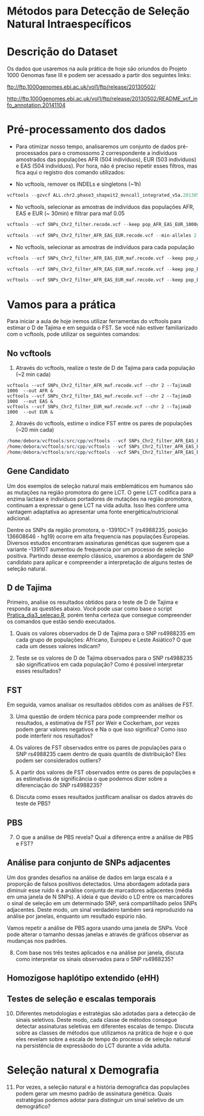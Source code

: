 Métodos para Detecção de Seleção Natural Intraespecíficos
==========================================================

# Descrição do Dataset

Os dados que usaremos na aula prática de hoje são oriundos do Projeto
1000 Genomas fase III e podem ser acessado a partir dos seguintes links:

<ftp://ftp.1000genomes.ebi.ac.uk/vol1/ftp/release/20130502/>

<http://ftp.1000genomes.ebi.ac.uk/vol1/ftp/release/20130502/README_vcf_info_annotation.20141104>

# Pré-processamento dos dados

  - Para otimizar nosso tempo, analisaremos um conjunto de dados
    pré-processados para o cromossomo 2 correspondente a indivíduos
    amostrados das populações AFR (504 indivíduos), EUR (503 indivíduos)
    e EAS (504 indivíduos). Por hora, não é preciso repetir esses
    filtros, mas fica aqui o registro dos comando utilizados:

  - No vcftools, remover os INDELs e singletons (\~1h)

<!-- end list -->

``` r
vcftools --gzvcf ALL.chr2.phase3_shapeit2_mvncall_integrated_v5a.20130502.genotypes.vcf.gz --remove-indels --min-alleles 2 --max-alleles 2 --maf 0.001 --max-maf 0.999 --recode --out SNPs_Chr2_filter
```

  - No vcftools, selecionar as amostras de indivíduos das populações
    AFR, EAS e EUR (\~ 30min) e filtrar para maf 0.05

<!-- end list -->

``` r
vcftools --vcf SNPs_Chr2_filter.recode.vcf --keep pop_AFR_EAS_EUR_1000g.txt --recode --out SNPs_Ch2_filter_AFR_EAS_EUR
```

``` r
vcftools --vcf SNPs_Chr2_filter_AFR_EAS_EUR.recode.vcf --min-alleles 2 --max-alleles 2 --maf 0.05 --max-maf 0.95 --recode --out SNPs_Chr2_filter_AFR_EAS_EUR_maf
```

  - No vcftools, selecionar as amostras de indivíduos para cada
    população

<!-- end list -->

``` r
vcftools --vcf SNPs_Chr2_filter_AFR_EAS_EUR_maf.recode.vcf --keep pop_AFR_1000g.txt --recode --out SNPs_Chr2_filter_AFR_maf
```

``` r
vcftools --vcf SNPs_Chr2_filter_AFR_EAS_EUR_maf.recode.vcf --keep pop_EAS_1000g.txt --recode --out SNPs_Chr2_filter_EAS_maf
```

``` r
vcftools --vcf SNPs_Chr2_filter_AFR_EAS_EUR_maf.recode.vcf --keep pop_EUR_1000g.txt --recode --out SNPs_Chr2_filter_EUR_maf
```

# Vamos para a prática

Para iniciar a aula de hoje iremos utilizar ferramentas do vcftools para
estimar o D de Tajima e em seguida o FST. Se você não estiver
familiarizado com o vcftools, pode utilizar os seguintes comandos:

## No vcftools

1.  Através do vcftools, realize o teste de D de Tajima para cada
    população (\~2 min cada)

<!-- end list -->

```
vcftools --vcf SNPs_Chr2_filter_AFR_maf.recode.vcf --chr 2 --TajimaD 1000  --out AFR & 
vcftools --vcf SNPs_Chr2_filter_EAS_maf.recode.vcf --chr 2 --TajimaD 1000  --out EAS &
vcftools --vcf SNPs_Chr2_filter_EUR_maf.recode.vcf --chr 2 --TajimaD 1000  --out EUR &
```

2.  Através do vcftools, estime o indice FST entre os pares de
    populações (\~20 min cada)

<!-- end list -->

``` r
/home/debora/vcftools/src/cpp/vcftools --vcf SNPs_Chr2_filter_AFR_EAS_EUR_maf.recode.vcf --out AFR_EAS --chr 5 --weir-fst-pop pop_AFR_1000g.txt --weir-fst-pop pop_EAS_1000g.txt &
/home/debora/vcftools/src/cpp/vcftools --vcf SNPs_Chr2_filter_AFR_EAS_EUR_maf.recode.vcf --out AFR_EUR --chr 5 --weir-fst-pop pop_AFR_1000g.txt --weir-fst-pop pop_EUR_1000g.txt &
/home/debora/vcftools/src/cpp/vcftools --vcf SNPs_Chr2_filter_AFR_EAS_EUR_maf.recode.vcf --out AFR_EUR --chr 5 --weir-fst-pop pop_AFR_1000g.txt --weir-fst-pop pop_EUR_1000g.txt &
```

## Gene Candidato

Um dos exemplos de seleção natural mais emblemáticos em humanos são as mutações na região promotora do gene LCT. O gene LCT codifica para a enzima lactase e indivíduos portadores de mutações na região promotora, continuam a expressar o gene LCT na vida adulta. Isso lhes confere uma vantagem adaptativa ao apresentar uma fonte energética/nutricional adicional. 

Dentre os SNPs da região promotora, o -13910C>T (rs4988235; posição 136608646 - hg19) ocorre em alta frequencia nas populações Europeias. Diversos estudos encontraram assinaturas genéticas que sugerem que a variante -13910T aumentou de frequencia por um processo de seleção positiva. Partindo desse exemplo clássico, usaremos a abordagem de SNP candidato para aplicar e compreender a interpretação de alguns testes de seleção natural.


## D de Tajima

Primeiro, analise os resultados obtidos para o teste de D de Tajima e responda as
questões abaixo. Você pode usar como base o script [Pratica_dia3_selecao.R](https://github.com/genevol-usp/curso-genomica-evolutiva/blob/master/dia3/Pratica_dia3_selecao.R), porém tenha
certeza que consegue compreender os comandos que estão sendo executados.

1. Quais os valores observados de D de Tajima para o SNP rs4988235 em cada grupo de
populações: Africano, Europeu e Leste Asiático? O que cada um desses
valores indicam?

2. Teste se os valores de D de Tajima observados para o SNP rs4988235 são significativos em cada população? Como é possível interpretar esses resultados?

## FST

Em seguida, vamos analisar os resultados obtidos com as análises de FST.

3. Uma questão de ordem técnica para pode compreender melhor os resultados, a estimativa de FST por Weir e Cockerham, por vezes podem gerar valores negativos e Na o que isso significa? Como isso pode interferir nos resultados?

4. Os valores de FST observados entre os pares de populações para o SNP rs4988235 caem dentro de quais quantils de distribuição? Eles podem ser considerados outliers?

5. A partir dos valores de FST observados entre os pares de populações e as estimativas de significância o que podemos dizer sobre a diferenciação do SNP rs4988235?

6. Discuta como esses resultados justificam analisar os dados através do teste de PBS?

## PBS

7. O que a análise de PBS revela? Qual a diferença entre a análise de PBS e FST?

## Análise para conjunto de SNPs adjacentes

Um dos grandes desafios na análise de dados em larga escala é a proporção de falsos positivos detectados. Uma abordagem adotada para diminuir esse ruído é a análise conjunta de marcadores adjacentes (média em uma janela de N SNPs). A ideia é que devido o LD entre os marcadores o sinal de seleção em um determinado SNP, será compartilhado pelos SNPs adjacentes. Deste modo, um sinal verdadeiro também será reproduzido na análise por janelas, enquanto um resultado espúrio não.

Vamos repetir a análise de PBS agora usando uma janela de SNPs. Você pode alterar o tamanho dessas janelas e através de gráficos observar as mudanças nos padrões.

8. Com base nos três testes aplicados e na análise por janela, discuta como interpretar os sinais observados para o SNP rs4988235?

## Homozigose haplótipo extendido (eHH)


## Testes de seleção e escalas temporais
10. Diferentes metodologias e estratégias são adotadas para a detecção de sinais seletivos. Deste modo, cada classe de métodos consegue detectar assinaturas seletivas em diferentes escalas de tempo. Discuta sobre as classes de métodos que utilizamos na prática de hoje e o que eles revelam sobre a escala de tempo do processo de seleção natural na persistência de expressãodo do LCT durante a vida adulta.

# Seleção natural x Demografia

11. Por vezes, a seleção natural e a história demografica das populações podem gerar um mesmo padrão de assinatura genética. Quais estratégias podemos adotar para distinguir um sinal seletivo de um demográfico?
